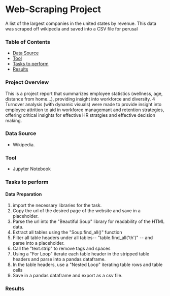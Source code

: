 # Web-Scraping Project
A list of the largest companies in the united states by revenue. This data was scraped off wikipedia and saved into a CSV file for perusal 

### Table of Contents
- [Data Source](#data-source)
- [Tool](#tool)
- [Tasks to perform](#tasks-to-perform)
- [Results](#results)


### Project Overview

This is a project report that summarizes employee statistics (wellness, age, distance from home...), providing insight into workforce and diversity. 4 Turnover analysis (with dynamic visuals) were made to provide insight into employee attrition to aid in workforce managemant and retention strategies, offering critical insights for effective HR stratgies and effective decision making. 

### Data Source
- Wikipedia.

### Tool
- Jupyter Notebook

### Tasks to perform
#### Data Preparation
1. import the necessary libraries for the task.
2. Copy the url of the desired page of the website and save in a placeholder. 
3. Parse the url into the "Beautiful Soup" library for readability of the HTML data.
4. Extract all tables using the "Soup.find_all()" function
5. Filter all table headers under all tables-- "table.find_all('th')" -- and parse into a placeholder.
6. Call the "text.strip" to remove tags and spaces
7. Using a "For Loop" iterate each table header in the stripped table headers and parse into a pandas dataframe.
8. In the table headers, use a "Nested Loop" iterating table rows and table cells
9. Save in a pandas dataframe and export as a csv file.


### Results


